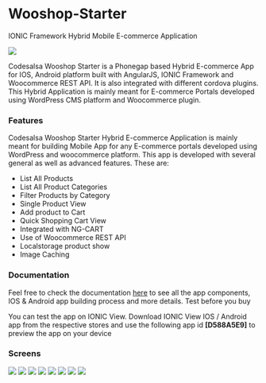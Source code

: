 # Wooshop-Starter
IONIC Framework Hybrid Mobile E-commerce Application

<img src="https://codesalsa.net/wp-content/uploads/2016/07/main_design.png" />

<p>Codesalsa Wooshop Starter is a Phonegap based Hybrid E-commerce App for IOS, Android platform built with AngularJS, IONIC Framework and Woocommerce REST API. It is also integrated with different cordova plugins. This Hybrid Application is mainly meant for E-commerce Portals developed using WordPress CMS platform and Woocommerce plugin.</p>

<h3>Features</h3>
<p>Codesalsa Wooshop Starter Hybrid E-commerce Application is mainly meant for building Mobile App for any E-commerce portals developed using WordPress and woocommerce platform. This app is developed with several general as well as advanced features. These are:</p>

<ul>
<li>List All Products</li>
<li>List All Product Categories</li>
<li>Filter Products by Category</li>
<li>Single Product View</li>
<li>Add product to Cart</li>
<li>Quick Shopping Cart View</li>
<li>Integrated with NG-CART</li>
<li>Use of Woocommerce REST API</li>
<li>Localstorage product show</li>
<li>Image Caching</li>
</ul>
<h3>Documentation</h3>
<p>Feel free to check the documentation <a href="http://codesalsa.net/docs/wooshop-starter">here</a> to see all the app components, IOS & Android app building process and more details.
Test before you buy</p>
<p>You can test the app on IONIC View. Download IONIC View IOS / Android app from the respective stores and use the following app id <strong>[D588A5E9]</strong> to preview the app on your device</p>

<h3>Screens</h3>

<img src="https://codesalsa.net/wp-content/uploads/2016/07/marketing01.png" />
<img src="https://codesalsa.net/wp-content/uploads/2016/07/marketing02.png" />
<img src="https://codesalsa.net/wp-content/uploads/2016/07/marketing03.png" />
<img src="https://codesalsa.net/wp-content/uploads/2016/07/marketing04.png" />
<img src="https://codesalsa.net/wp-content/uploads/2016/07/marketing05.png" />
<img src="https://codesalsa.net/wp-content/uploads/2016/07/marketing06.png" />
<img src="https://codesalsa.net/wp-content/uploads/2016/07/marketing07.png" />
<img src="https://codesalsa.net/wp-content/uploads/2016/07/marketing08.png" />
